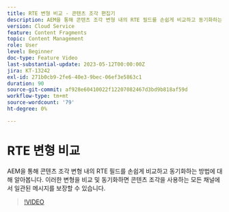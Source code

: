 ```yaml
---
title: RTE 변형 비교 - 콘텐츠 조각 편집기
description: AEM을 통해 콘텐츠 조각 변형 내의 RTE 필드를 손쉽게 비교하고 동기화하는 방법에 대해 알아봅니다. 이러한 변형을 비교 및 동기화하면 콘텐츠 조각을 사용하는 모든 채널에서 일관된 메시지를 보장할 수 있습니다.
version: Cloud Service
feature: Content Fragments
topic: Content Management
role: User
level: Beginner
doc-type: Feature Video
last-substantial-update: 2023-05-12T00:00:00Z
jira: KT-13242
exl-id: 271b0cb9-2fe6-40e3-9bec-06ef3e5863c1
duration: 90
source-git-commit: af928e60410022f12207082467d3bd9b818af59d
workflow-type: tm+mt
source-wordcount: '79'
ht-degree: 0%

---
```


# RTE 변형 비교

AEM을 통해 콘텐츠 조각 변형 내의 RTE 필드를 손쉽게 비교하고 동기화하는 방법에 대해 알아봅니다. 이러한 변형을 비교 및 동기화하면 콘텐츠 조각을 사용하는 모든 채널에서 일관된 메시지를 보장할 수 있습니다.

>[!VIDEO](https://video.tv.adobe.com/v/3419314/?learn=on)
